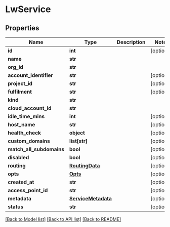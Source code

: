 # LwService

## Properties
Name | Type | Description | Notes
------------ | ------------- | ------------- | -------------
**id** | **int** |  | [optional] 
**name** | **str** |  | 
**org_id** | **str** |  | 
**account_identifier** | **str** |  | [optional] 
**project_id** | **str** |  | [optional] 
**fulfilment** | **str** |  | [optional] 
**kind** | **str** |  | 
**cloud_account_id** | **str** |  | 
**idle_time_mins** | **int** |  | [optional] 
**host_name** | **str** |  | [optional] 
**health_check** | **object** |  | [optional] 
**custom_domains** | **list[str]** |  | [optional] 
**match_all_subdomains** | **bool** |  | [optional] 
**disabled** | **bool** |  | [optional] 
**routing** | [**RoutingData**](RoutingData.md) |  | [optional] 
**opts** | [**Opts**](Opts.md) |  | [optional] 
**created_at** | **str** |  | [optional] 
**access_point_id** | **str** |  | [optional] 
**metadata** | [**ServiceMetadata**](ServiceMetadata.md) |  | [optional] 
**status** | **str** |  | [optional] 

[[Back to Model list]](../README.md#documentation-for-models) [[Back to API list]](../README.md#documentation-for-api-endpoints) [[Back to README]](../README.md)

